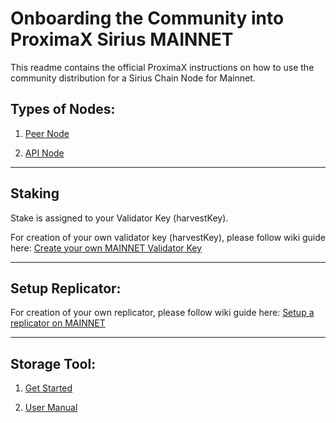 # Onboarding the Community into ProximaX Sirius MAINNET

This readme contains the official ProximaX instructions on how to use the community distribution for a Sirius Chain Node for Mainnet.

## Types of Nodes:

1. [Peer Node](https://github.com/proximax-storage/community-onboarding/tree/master/docker-method)

2. [API Node](https://github.com/proximax-storage/community-onboarding/tree/master/docker-api)


---

## Staking
Stake is assigned to your Validator Key (harvestKey).

For creation of your own validator key (harvestKey), please follow wiki guide here:  [Create your own MAINNET Validator Key](https://github.com/proximax-storage/community-sirius-chain-onboarding/wiki/Create-your-MAINNET-Validator-Key-(harvestKey)-using-the-ProximaX-WALLET)


---

## Setup Replicator:
For creation of your own replicator, please follow wiki guide here:  [Setup a replicator on MAINNET](https://github.com/proximax-storage/xpx-mainnet-chain-onboarding/wiki/Setup-a-replicator-on-MAINNET)


---

## Storage Tool:

1. [Get Started](https://github.com/proximax-storage/xpx-testnet-chain-onboarding/tree/master/storage-tool#get-started)

2. [User Manual](https://github.com/proximax-storage/cpp-xpx-storage-user-app#user-manual)